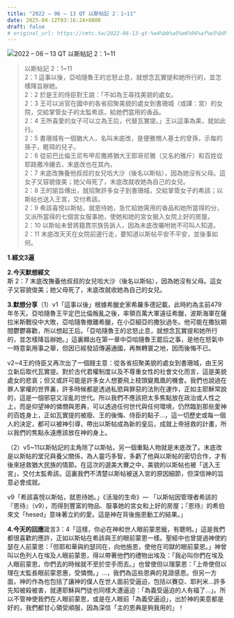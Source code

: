 ```yaml
---
title: "2022 – 06 – 13 QT 以斯帖記 2：1~11"
date: 2025-04-12T03:16:24+0800
draft: false
# original_url: https://cmtc.tw/2022-06-13-qt-%e4%bb%a5%e6%96%af%e5%b8%96%e8%a8%98-2%ef%bc%9a111
---
```


![2022 – 06 – 13 QT 以斯帖記 2：1~11](/images/qt.jpg  "2022 – 06 – 13 QT 以斯帖記 2：1~11")

> 以斯帖記 2：1~11  
> 2：1 這事以後，亞哈隨魯王的忿怒止息，就想念瓦實提和她所行的，並怎樣降旨辦她。  
> 2：2 於是王的侍臣對王說：「不如為王尋找美貌的處女。  
> 2：3 王可以派官在國中的各省招聚美貌的處女到書珊城（或譯：宮）的女院，交給掌管女子的太監希該，給她們當用的香品。  
> 2：4 王所喜愛的女子可以立為王后，代替瓦實提。」王以這事為美，就如此行。  
> 2：5 書珊城有一個猶大人，名叫末底改，是便雅憫人基士的曾孫，示每的孫子，睚珥的兒子。  
> 2：6 從前巴比倫王尼布甲尼撒將猶大王耶哥尼雅（又名約雅斤）和百姓從耶路撒冷擄去，末底改也在其內。  
> 2：7 末底改撫養他叔叔的女兒哈大沙（後名以斯帖），因為她沒有父母。這女子又容貌俊美；她父母死了，末底改就收她為自己的女兒。  
> 2：8 王的諭旨傳出，就招聚許多女子到書珊城，交給掌管女子的希該；以斯帖也送入王宮，交付希該。  
> 2：9 希該喜悅以斯帖，就恩待她，急忙給她需用的香品和她所當得的分，又派所當得的七個宮女服事她，使她和她的宮女搬入女院上好的房屋。  
> 2：10 以斯帖未曾將籍貫宗族告訴人，因為末底改囑咐她不可叫人知道。  
> 2：11 末底改天天在女院前邊行走，要知道以斯帖平安不平安，並後事如何。

**1.經文3遍**

**2.今天默想經文**  
斯 2：7 末底改撫養他叔叔的女兒哈大沙（後名以斯帖），因為她沒有父母。這女子又容貌俊美；她父母死了，末底改就收她為自己的女兒。

**3.默想分享**（1）v1「這事以後」根據希臘史家希羅多德記載，此時約為主前479年冬天。亞哈隨魯王平定巴比倫叛亂之後，率領百萬大軍遠征希臘，波斯海軍在薩拉米斯戰役中大敗，亞哈隨魯撤離希臘，在小亞細亞的撒狄過冬。他可能在撒狄期間鬱鬱寡歡，所以想起王后。「亞哈隨魯王的忿怒止息，就想念瓦實提和她所行的，並怎樣降旨辦她。」這裏顯出在第一章中亞哈隨魯王罷后之事，是他在怒氣中一時意氣用事之舉，但因已經發詔傳遍通國，再無轉寰之地，因而後悔不已。

v2~4王的侍臣又再次出了一個餿主意：從各省招聚美貌的處女到書珊城，由王另立新后取代瓦實提。對於古代君權制度以及不尊重女性的社會文化而言，這是美貌處女的悲哀；但又或許可能是許多女人想要飛上枝頭變鳳凰的機會。我們也說過在罪人掌權的世界裏，許多時候都是透過私慾與罪惡的法則在運作，正如主耶穌常說的，這是一個邪惡又淫亂的世代。所以我們不應該把太多焦點放在政治或人性之上，而是仰望神的憐憫與恩典，可以透過任何世代與任何環境，仍然臨到那些愛神的百姓身上，正如瓦實提的被廢、王的後悔、侍臣的點子…，這一切歷史或每一個人的決定，都可以被神引導，帶出以斯帖成為新的皇后，成就上帝拯救的計畫，所以我們的焦點永遠應該放在神的身上。

（2）v5~11以斯帖記的主角除了以斯帖，另一個重點人物就是末底改了。末底改是以斯帖的堂兄與養父關係，為人靈巧多智，多虧了他與以斯帖的密切合作，才有後來拯救猶大民族的情節。在這次的選美大賽之中，美貌的以斯帖也被「送入王宮」，交付太監希該。這裏我們不清楚以斯帖被送入宮的原因細節，但深信神的旨意必會成就。

v9「希該喜悅以斯帖，就恩待她。」《活潑的生命》— 「以斯帖因管理者希該的『恩待』（v9），而得到豐富的物品、服事她的宮女和上好的房屋；『恩待』的希伯來文「hesed」意味著立約的愛。這是神在背後施恩動工的結果。」

**4.今天的回應**箴言3：4「這樣，你必在神和世人眼前蒙恩寵，有聰明。」這是我們都很喜歡的應許，正如以斯帖在希該與王的眼前蒙恩一樣。聖經中也曾提過神使約瑟在人前蒙恩：「但耶和華與約瑟同在，向他施恩，使他在司獄的眼前蒙恩。」神曾叫以色列人在埃及人眼前蒙恩，得以帶著他們的禮物出埃及：「我必叫你們在埃及人眼前蒙恩，你們去的時候就不至於空手而去。」也曾使但以理蒙恩：「上帝使但以理在太監長眼前蒙恩惠，受憐憫。」…，我們為這些恩典的見證感恩。但另一方面，神的作為也包括了讓神的僕人在世人面前受逼迫，包括以賽亞、耶利米…許多先知被殺被害，就連耶穌與門徒也同樣大遭逼迫：「為義受逼迫的人有福了…」。所以不管神使我們在人眼前蒙恩，或是在人眼前「為義受逼迫」，出於神的美意都是好的，我們都甘心領受順服，因為深信「主的恩典是夠我用的」！